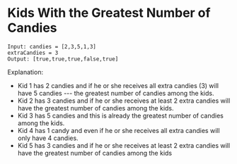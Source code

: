 # Kids With the Greatest Number of Candies
``` 
Input: candies = [2,3,5,1,3]
extraCandies = 3
Output: [true,true,true,false,true] 
```
Explanation: 
- Kid 1 has 2 candies and if he or she receives all extra candies (3) will have 5 candies --- the greatest number of candies among the kids. 
- Kid 2 has 3 candies and if he or she receives at least 2 extra candies will have the greatest number of candies among the kids. 
- Kid 3 has 5 candies and this is already the greatest number of candies among the kids. 
- Kid 4 has 1 candy and even if he or she receives all extra candies will only have 4 candies. 
- Kid 5 has 3 candies and if he or she receives at least 2 extra candies will have the greatest number of candies among the kids